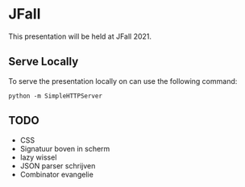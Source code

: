 # JFall 
This presentation will be held at JFall 2021.

## Serve Locally
To serve the presentation locally on can use the following command:

```
python -m SimpleHTTPServer
```

## TODO
- CSS
- Signatuur boven in scherm
- lazy wissel
- JSON parser schrijven
- Combinator evangelie
